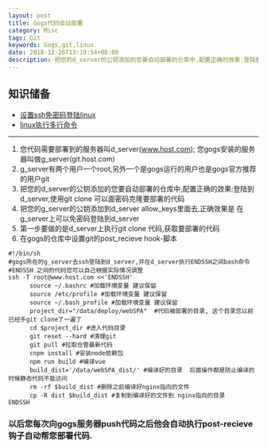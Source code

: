 ```yaml
---
layout: post
title: Gogs代码自动部署
category: Misc
tags: Git
keywords: Gogs,git,linux
date: 2018-12-26T13:19:54+08:00
description: 把您的d_server的公钥添加的您要自动部署的仓库中,配置正确的效果:登陆到d_server,使用git clone 可以面密码克隆要部署的代码
---
```


## 知识储备

* [设置ssh免密码登陆linux](https://www.jianshu.com/p/e9db116fef8c)
* [linux执行多行命令](https://stackoverflow.com/questions/4412238/what-is-the-cleanest-way-to-ssh-and-run-multiple-commands-in-bash)

***

1. 您代码需要部署到的服务器叫d_server(www.host.com); 您gogs安装的服务器叫做g_server(git.host.com)
2. g_server有两个用户一个root,另外一个是gogs运行的用户也是gogs官方推荐的用户git
3. 把您的d_server的公钥添加的您要自动部署的仓库中,配置正确的效果:登陆到d_server,使用git clone 可以面密码克隆要部署的代码
4. 把您的g_server的公钥添加到d_server allow_keys里面去,正确效果是 在g_server上可以免密码登陆到d_server
5. 第一步要做的是d_server上执行git clone 代码,获取要部署的代码
6. 在gogs的仓库中设置git的post_recieve hook-脚本

```shell
#!/bin/sh
#gogs所在的g_server去ssh登陆到d_server,并在d_server执行ENDSSH之间bash命令
#ENDSSH 之间的代码您可以自己根据实际情况调整
ssh -T root@www.host.com <<'ENDSSH'
      source ~/.bashrc #加载环境变量 建议保留
      source /etc/profile #加载环境变量 建议保留
      source ~/.bash_profile #加载环境变量 建议保留
      project_dir="/data/deploy/webSPA"  #代码被部署的目录, 这个目录您以前已经手git clone了一遍了
      cd $project_dir #进入代码目录
      git reset --hard #清理git 
      git pull #拉取仓管最新代码
      cnpm install #安装node依赖包
      npm run build #编译vue
      build_dist='/data/webSPA_dist/' #编译好的目录  后面操作都是防止编译的时候静态代码不能访问
      rm -rf $build_dist #删除之前编译好nginx指向的文件
      cp -R dist $build_dist #复制到编译好的文件到 nginx指向的目录
ENDSSH
```

### 以后您每次向gogs服务器push代码之后他会自动执行post-recieve 钩子自动帮您部署代码.